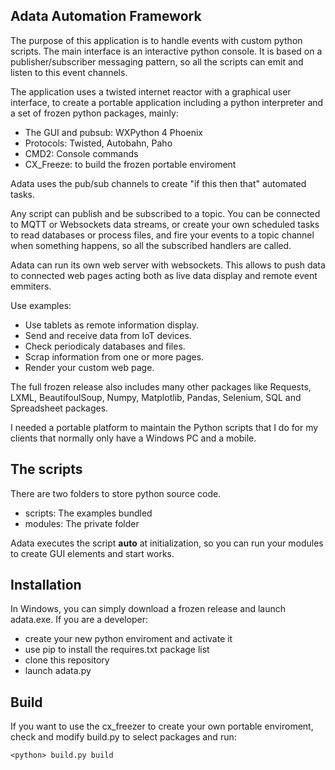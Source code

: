  
Adata Automation Framework
--------------------------

The purpose of this application is to handle events with custom python scripts. The main interface is an interactive python console. It is based on a publisher/subscriber messaging pattern, so all the scripts can emit and listen to this event channels. 

The application uses a twisted internet reactor with a graphical user interface, to create a portable application including a python interpreter and a set of frozen python packages, mainly:

 - The GUI and pubsub: WXPython 4 Phoenix 
 - Protocols: Twisted, Autobahn, Paho
 - CMD2: Console commands
 - CX_Freeze: to build the frozen portable enviroment

Adata uses the pub/sub channels to create "if this then that" automated tasks.

Any script can publish and be subscribed to a topic. You can be connected to MQTT or Websockets data streams, or create your own scheduled tasks to read databases or process files, and fire your events to a topic channel when something happens, so all the subscribed handlers are called.

Adata can run its own web server with websockets. This allows to push data to connected web pages acting both as live data display and remote event emmiters.

Use examples:
 - Use tablets as remote information display.
 - Send and receive data from IoT devices.
 - Check periodicaly databases and files.
 - Scrap information from one or more pages.
 - Render your custom web page.

The full frozen release also includes many other packages like  Requests, LXML, BeautifoulSoup, Numpy, Matplotlib, Pandas, Selenium, SQL and Spreadsheet packages.

I needed a portable platform to maintain the Python scripts that I do for my clients that normally only have a Windows PC and a mobile.


The scripts
-------------

There are two folders to store python source code.

- scripts: The examples bundled
- modules: The private folder

Adata executes the script __auto__ at initialization, so you can run your modules to create GUI elements and start works.


Installation
------------
In Windows, you can simply download a frozen release and launch adata.exe.
If you are a developer:
- create your new python enviroment and activate it
- use pip to install the requires.txt package list
- clone this repository
- launch adata.py


Build
-----

If you want to use the cx_freezer to create your own portable enviroment, check and modify build.py to select packages and run:

    <python> build.py build



